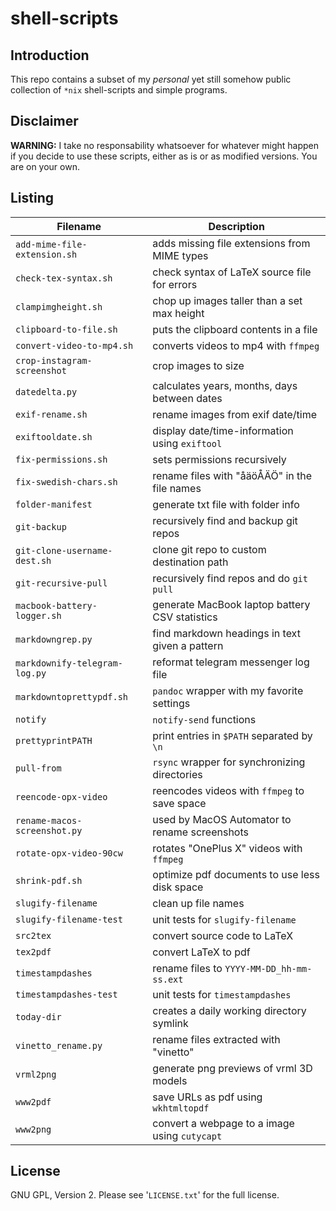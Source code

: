shell-scripts
=============

Introduction
------------
This repo contains a subset of my *personal* yet still somehow public
collection of `*nix` shell-scripts and simple programs.


Disclaimer
----------
**WARNING:**
I take no responsability whatsoever for whatever might happen if you decide to
use these scripts, either as is or as modified versions.  You are on your own.


Listing
-------

| **Filename**                  | **Description**                                |
| ----------------------------- | ---------------------------------------------- |
| `add-mime-file-extension.sh`  | adds missing file extensions from MIME types   |
| `check-tex-syntax.sh`         | check syntax of LaTeX source file for errors   |
| `clampimgheight.sh`           | chop up images taller than a set max height    |
| `clipboard-to-file.sh`        | puts the clipboard contents in a file          |
| `convert-video-to-mp4.sh`     | converts videos to mp4 with `ffmpeg`           |
| `crop-instagram-screenshot`   | crop images to size                            |
| `datedelta.py`                | calculates years, months, days between dates   |
| `exif-rename.sh`              | rename images from exif date/time              |
| `exiftooldate.sh`             | display date/time-information using `exiftool` |
| `fix-permissions.sh`          | sets permissions recursively                   |
| `fix-swedish-chars.sh`        | rename files with "åäöÅÄÖ" in the file names   |
| `folder-manifest`             | generate txt file with folder info             |
| `git-backup`                  | recursively find and backup git repos          |
| `git-clone-username-dest.sh`  | clone git repo to custom destination path      |
| `git-recursive-pull`          | recursively find repos and do `git pull`       |
| `macbook-battery-logger.sh`   | generate MacBook laptop battery CSV statistics |
| `markdowngrep.py`             | find markdown headings in text given a pattern |
| `markdownify-telegram-log.py` | reformat telegram messenger log file           |
| `markdowntoprettypdf.sh`      | `pandoc` wrapper with my favorite settings     |
| `notify`                      | `notify-send` functions                        |
| `prettyprintPATH`             | print entries in `$PATH` separated by `\n`     |
| `pull-from`                   | `rsync` wrapper for synchronizing directories  |
| `reencode-opx-video`          | reencodes videos with `ffmpeg` to save space   |
| `rename-macos-screenshot.py`  | used by MacOS Automator to rename screenshots  |
| `rotate-opx-video-90cw`       | rotates "OnePlus X" videos with `ffmpeg`       |
| `shrink-pdf.sh`               | optimize pdf documents to use less disk space  |
| `slugify-filename`            | clean up file names                            |
| `slugify-filename-test`       | unit tests for `slugify-filename`              |
| `src2tex`                     | convert source code to LaTeX                   |
| `tex2pdf`                     | convert LaTeX to pdf                           |
| `timestampdashes`             | rename files to `YYYY-MM-DD_hh-mm-ss.ext`      |
| `timestampdashes-test`        | unit tests for `timestampdashes`               |
| `today-dir`                   | creates a daily working directory symlink      |
| `vinetto_rename.py`           | rename files extracted with "vinetto"          |
| `vrml2png`                    | generate png previews of vrml 3D models        |
| `www2pdf`                     | save URLs as pdf using `wkhtmltopdf`           |
| `www2png`                     | convert a webpage to a image using `cutycapt`  |


License
-------
GNU GPL, Version 2.  Please see '`LICENSE.txt`' for the full license.
